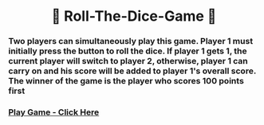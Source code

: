 
<h1 align="center">🎲 Roll-The-Dice-Game 🎲</h1>

<h3>Two players can simultaneously play this game. Player 1 must initially press the button to roll the dice. If player 1 gets 1, the current player will switch to player 2, otherwise, player 1 can carry on and his score will be added to player 1's overall score. The winner of the game is the player who scores 100 points first<h3/>

<a align="center" href="https://venerable-dolphin-ce4c23.netlify.app">Play Game - Click Here </a> <br/><br/>
<img align="center" src="">
